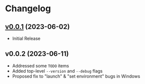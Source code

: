 # Changelog

## [v0.0.1](https://github.com/noodnik2/flightvisualizer/releases/tag/v0.0.1) (2023-06-02)
* Initial Release

## v0.0.2 (2023-06-11)
* Addressed some `TODO` items
* Added top-level `--version` and `--debug` flags
* Proposed fix to "launch" & "set environment" bugs in Windows
